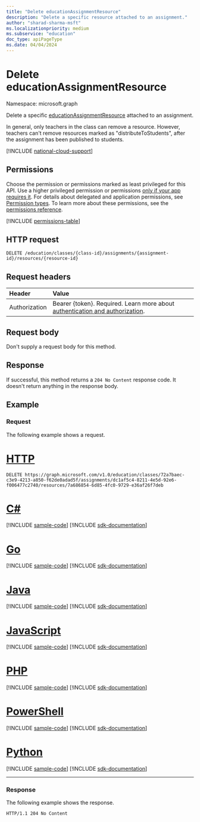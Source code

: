 ```yaml
---
title: "Delete educationAssignmentResource"
description: "Delete a specific resource attached to an assignment."
author: "sharad-sharma-msft"
ms.localizationpriority: medium
ms.subservice: "education"
doc_type: apiPageType
ms.date: 04/04/2024
---
```


# Delete educationAssignmentResource

Namespace: microsoft.graph

Delete a specific [educationAssignmentResource](../resources/educationassignmentresource.md) attached to an assignment.

In general, only teachers in the class can remove a resource. However, teachers can't remove resources marked as "distributeToStudents", after the assignment has been published to students.

[!INCLUDE [national-cloud-support](../../includes/global-only.md)]

## Permissions
Choose the permission or permissions marked as least privileged for this API. Use a higher privileged permission or permissions [only if your app requires it](/graph/permissions-overview#best-practices-for-using-microsoft-graph-permissions). For details about delegated and application permissions, see [Permission types](/graph/permissions-overview#permission-types). To learn more about these permissions, see the [permissions reference](/graph/permissions-reference).

<!-- { "blockType": "permissions", "name": "educationassignmentresource_delete" } -->
[!INCLUDE [permissions-table](../includes/permissions/educationassignmentresource-delete-permissions.md)]

## HTTP request
<!-- { "blockType": "ignored" } -->
```http
DELETE /education/classes/{class-id}/assignments/{assignment-id}/resources/{resource-id}

```
## Request headers
| Header       | Value |
|:---------------|:--------|
|Authorization|Bearer {token}. Required. Learn more about [authentication and authorization](/graph/auth/auth-concepts).|

## Request body
Don't supply a request body for this method.


## Response
If successful, this method returns a `204 No Content` response code. It doesn't return anything in the response body.

## Example
### Request
The following example shows a request.


# [HTTP](#tab/http)
<!-- {
  "blockType": "request",
  "name": "delete_educationassignmentresource"
}-->
```http
DELETE https://graph.microsoft.com/v1.0/education/classes/72a7baec-c3e9-4213-a850-f62de0adad5f/assignments/dc1af5c4-8211-4e5d-92e6-f006477c2740/resources/7a686854-6d85-4fc0-9729-e36af26f7deb
```

# [C#](#tab/csharp)
[!INCLUDE [sample-code](../includes/snippets/csharp/delete-educationassignmentresource-csharp-snippets.md)]
[!INCLUDE [sdk-documentation](../includes/snippets/snippets-sdk-documentation-link.md)]

# [Go](#tab/go)
[!INCLUDE [sample-code](../includes/snippets/go/delete-educationassignmentresource-go-snippets.md)]
[!INCLUDE [sdk-documentation](../includes/snippets/snippets-sdk-documentation-link.md)]

# [Java](#tab/java)
[!INCLUDE [sample-code](../includes/snippets/java/delete-educationassignmentresource-java-snippets.md)]
[!INCLUDE [sdk-documentation](../includes/snippets/snippets-sdk-documentation-link.md)]

# [JavaScript](#tab/javascript)
[!INCLUDE [sample-code](../includes/snippets/javascript/delete-educationassignmentresource-javascript-snippets.md)]
[!INCLUDE [sdk-documentation](../includes/snippets/snippets-sdk-documentation-link.md)]

# [PHP](#tab/php)
[!INCLUDE [sample-code](../includes/snippets/php/delete-educationassignmentresource-php-snippets.md)]
[!INCLUDE [sdk-documentation](../includes/snippets/snippets-sdk-documentation-link.md)]

# [PowerShell](#tab/powershell)
[!INCLUDE [sample-code](../includes/snippets/powershell/delete-educationassignmentresource-powershell-snippets.md)]
[!INCLUDE [sdk-documentation](../includes/snippets/snippets-sdk-documentation-link.md)]

# [Python](#tab/python)
[!INCLUDE [sample-code](../includes/snippets/python/delete-educationassignmentresource-python-snippets.md)]
[!INCLUDE [sdk-documentation](../includes/snippets/snippets-sdk-documentation-link.md)]

---

### Response
The following example shows the response. 


<!-- {
  "blockType": "response",
  "truncated": true
} -->
```http
HTTP/1.1 204 No Content
```

<!-- uuid: 8fcb5dbc-d5aa-4681-8e31-b001d5168d79
2015-10-25 14:57:30 UTC -->
<!--
{
  "type": "#page.annotation",
  "description": "Delete educationAssignmentResource",
  "keywords": "",
  "section": "documentation",
  "tocPath": "",
  "suppressions": [
  ]
}
-->


